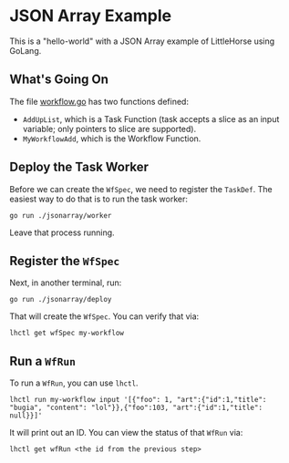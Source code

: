 # JSON Array Example

This is a "hello-world" with a JSON Array example of LittleHorse using GoLang.

## What's Going On

The file [workflow.go](./workflow.go) has two functions defined:

- `AddUpList`, which is a Task Function (task accepts a slice as an input variable; only pointers to slice are supported).
- `MyWorkflowAdd`, which is the Workflow Function.

## Deploy the Task Worker

Before we can create the `WfSpec`, we need to register the `TaskDef`. The easiest way to do that is to run the task worker:

```
go run ./jsonarray/worker
```

Leave that process running.

## Register the `WfSpec`

Next, in another terminal, run:

```
go run ./jsonarray/deploy
```

That will create the `WfSpec`. You can verify that via:

```
lhctl get wfSpec my-workflow
```

## Run a `WfRun`

To run a `WfRun`, you can use `lhctl`.

```
lhctl run my-workflow input '[{"foo": 1, "art":{"id":1,"title": "bugia", "content": "lol"}},{"foo":103, "art":{"id":1,"title": null}}]'
```

It will print out an ID. You can view the status of that `WfRun` via:

```
lhctl get wfRun <the id from the previous step>
```
